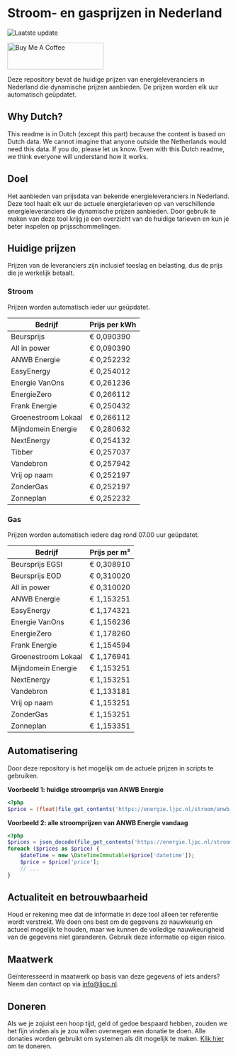 # Stroom- en gasprijzen in Nederland

![Laatste update](https://img.shields.io/badge/laatste%20update-2025--10--30%2022%3A00%20CET-brightgreen)

<a href="https://www.buymeacoffee.com/Lars-" target="_blank"><img src="https://cdn.buymeacoffee.com/buttons/v2/default-orange.png" alt="Buy Me A Coffee" height="60" style="height: 60px !important;width: 217px !important;" ></a>

Deze repository bevat de huidige prijzen van energieleveranciers in Nederland die dynamische prijzen aanbieden. De prijzen worden elk uur automatisch geüpdatet.

## Why Dutch?

This readme is in Dutch (except this part) because the content is based on Dutch data. We cannot imagine that anyone outside the Netherlands would need this data. If you do, please let us know. Even with this Dutch readme, we think
everyone will understand how it works.

## Doel

Het aanbieden van prijsdata van bekende energieleveranciers in Nederland. Deze tool haalt elk uur de actuele energietarieven op van verschillende energieleveranciers die dynamische prijzen aanbieden. Door gebruik te maken van deze tool
krijg je een overzicht van de huidige tarieven en kun je beter inspelen op prijsschommelingen.

## Huidige prijzen

Prijzen van de leveranciers zijn inclusief toeslag en belasting, dus de prijs die je werkelijk betaalt.

### Stroom

Prijzen worden automatisch ieder uur geüpdatet.

 Bedrijf | Prijs per kWh 
---------|---------------
Beursprijs | € 0,090390
All in power | € 0,090390
ANWB Energie | € 0,252232
EasyEnergy | € 0,254012
Energie VanOns | € 0,261236
EnergieZero | € 0,266112
Frank Energie | € 0,250432
Groenestroom Lokaal | € 0,266112
Mijndomein Energie | € 0,280632
NextEnergy | € 0,254132
Tibber | € 0,257037
Vandebron | € 0,257942
Vrij op naam | € 0,252197
ZonderGas | € 0,252197
Zonneplan | € 0,252232


### Gas

Prijzen worden automatisch iedere dag rond 07.00 uur geüpdatet.

 Bedrijf | Prijs per m³ 
---------|--------------
Beursprijs EGSI | € 0,308910
Beursprijs EOD | € 0,310020
All in power | € 0,310020
ANWB Energie | € 1,153251
EasyEnergy | € 1,174321
Energie VanOns | € 1,156236
EnergieZero | € 1,178260
Frank Energie | € 1,154594
Groenestroom Lokaal | € 1,176941
Mijndomein Energie | € 1,153251
NextEnergy | € 1,153251
Vandebron | € 1,133181
Vrij op naam | € 1,153251
ZonderGas | € 1,153251
Zonneplan | € 1,153351


## Automatisering

Door deze repository is het mogelijk om de actuele prijzen in scripts te gebruiken.

**Voorbeeld 1: huidige stroomprijs van ANWB Energie**

```php
<?php
$price = (float)file_get_contents('https://energie.ljpc.nl/stroom/anwb-energie-nu.txt');

```

**Voorbeeld 2: alle stroomprijzen van ANWB Energie vandaag**

```php
<?php
$prices = json_decode(file_get_contents('https://energie.ljpc.nl/stroom/all-in-power-vandaag.json'),true);
foreach ($prices as $price) {
    $dateTime = new \DateTimeImmutable($price['datetime']);
    $price = $price['price'];
    // ...
}
```

## Actualiteit en betrouwbaarheid

Houd er rekening mee dat de informatie in deze tool alleen ter referentie wordt verstrekt. We doen ons best om de gegevens zo nauwkeurig en actueel mogelijk te houden, maar we kunnen de volledige nauwkeurigheid van de gegevens niet
garanderen. Gebruik deze informatie op eigen risico.

## Maatwerk

Geïnteresseerd in maatwerk op basis van deze gegevens of iets anders? Neem dan contact op
via [info@ljpc.nl](mailto:info@ljpc.nl?subject=Energie%20prijzen).

## Doneren

Als we je zojuist een hoop tijd, geld of gedoe bespaard hebben, zouden we het fijn vinden als je zou willen overwegen een
donatie te doen. Alle donaties worden gebruikt om systemen als dit mogelijk te
maken. [Klik hier](https://www.buymeacoffee.com/Lars-) om te doneren.
